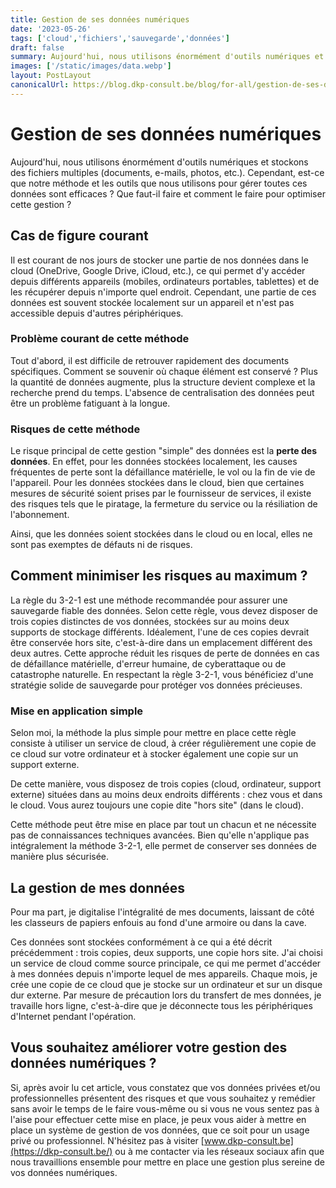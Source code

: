 ```yaml
---
title: Gestion de ses données numériques
date: '2023-05-26'
tags: ['cloud','fichiers','sauvegarde','données']
draft: false
summary: Aujourd'hui, nous utilisons énormément d'outils numériques et stockons des fichiers multiples (documents, e-mails, photos, etc.). Cependant, est-ce que notre méthode et les outils que nous utilisons pour gérer toutes ces données sont efficaces ? Que faut-il faire et comment le faire pour optimiser cette gestion ?
images: ['/static/images/data.webp']
layout: PostLayout
canonicalUrl: https://blog.dkp-consult.be/blog/for-all/gestion-de-ses-donnees-numeriques
---
```


# Gestion de ses données numériques

Aujourd'hui, nous utilisons énormément d'outils numériques et stockons des fichiers multiples (documents, e-mails, photos, etc.). Cependant, est-ce que notre méthode et les outils que nous utilisons pour gérer toutes ces données sont efficaces ? Que faut-il faire et comment le faire pour optimiser cette gestion ?

## Cas de figure courant

Il est courant de nos jours de stocker une partie de nos données dans le cloud (OneDrive, Google Drive, iCloud, etc.), ce qui permet d'y accéder
depuis différents appareils (mobiles, ordinateurs portables, tablettes) et de les récupérer depuis n'importe quel endroit. Cependant, une partie
de ces données est souvent stockée localement sur un appareil et n'est pas accessible depuis d'autres périphériques.

### Problème courant de cette méthode

Tout d'abord, il est difficile de retrouver rapidement des documents spécifiques. Comment se souvenir où chaque élément est conservé ? Plus
la quantité de données augmente, plus la structure devient complexe et la recherche prend du temps. L'absence de centralisation des données
peut être un problème fatiguant à la longue.

### Risques de cette méthode

Le risque principal de cette gestion "simple" des données est la **perte des données**. En effet, pour les données stockées localement, les
causes fréquentes de perte sont la défaillance matérielle, le vol ou la fin de vie de l'appareil. Pour les données stockées dans le cloud, bien
que certaines mesures de sécurité soient prises par le fournisseur de services, il existe des risques tels que le piratage, la fermeture du service ou la résiliation de l'abonnement.

Ainsi, que les données soient stockées dans le cloud ou en local, elles ne sont pas exemptes de défauts ni de risques.

## Comment minimiser les risques au maximum ?

La règle du 3-2-1 est une méthode recommandée pour assurer une sauvegarde fiable des données. Selon cette règle, vous devez disposer de
trois copies distinctes de vos données, stockées sur au moins deux supports de stockage différents. Idéalement, l'une de ces copies devrait
être conservée hors site, c'est-à-dire dans un emplacement différent des deux autres. Cette approche réduit les risques de perte de données en
cas de défaillance matérielle, d'erreur humaine, de cyberattaque ou de catastrophe naturelle. En respectant la règle 3-2-1, vous bénéficiez
d'une stratégie solide de sauvegarde pour protéger vos données précieuses.

### Mise en application simple

Selon moi, la méthode la plus simple pour mettre en place cette règle consiste à utiliser un service de cloud, à créer régulièrement une copie
de ce cloud sur votre ordinateur et à stocker également une copie sur un support externe.

De cette manière, vous disposez de trois copies (cloud, ordinateur, support externe) situées dans au moins deux endroits différents : chez
vous et dans le cloud. Vous aurez toujours une copie dite "hors site" (dans le cloud).

Cette méthode peut être mise en place par tout un chacun et ne nécessite pas de connaissances techniques avancées. Bien qu'elle n'applique pas
intégralement la méthode 3-2-1, elle permet de conserver ses données de manière plus sécurisée.

## La gestion de mes données

Pour ma part, je digitalise l'intégralité de mes documents, laissant de côté les classeurs de papiers enfouis au fond d'une armoire ou dans la cave.

Ces données sont stockées conformément à ce qui a été décrit précédemment : trois copies, deux supports, une copie hors site. J'ai choisi un service de cloud comme source principale, ce qui me permet d'accéder à mes données depuis n'importe lequel de mes appareils. Chaque mois, je crée une copie de ce cloud que je stocke sur un ordinateur et
sur un disque dur externe. Par mesure de précaution lors du transfert de mes données, je travaille hors ligne, c'est-à-dire que je déconnecte tous les périphériques d'Internet pendant l'opération.

## Vous souhaitez améliorer votre gestion des données numériques ?

Si, après avoir lu cet article, vous constatez que vos données privées et/ou professionnelles présentent des risques et que vous souhaitez y remédier sans avoir le temps de le faire vous-même ou si vous ne vous sentez pas à l'aise pour effectuer cette mise en place, je peux vous aider à mettre en place un système de gestion de vos données, que ce
soit pour un usage privé ou professionnel. N'hésitez pas à visiter
[www.dkp-consult.be](https://dkp-consult.be/) ou à me contacter via les réseaux sociaux afin que nous travaillions ensemble pour mettre en place une gestion plus sereine de vos données numériques.
